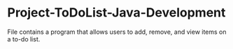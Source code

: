 # Project-ToDoList-Java-Development
File contains  a program that allows users to add,
remove, and view items on a to-do list.
